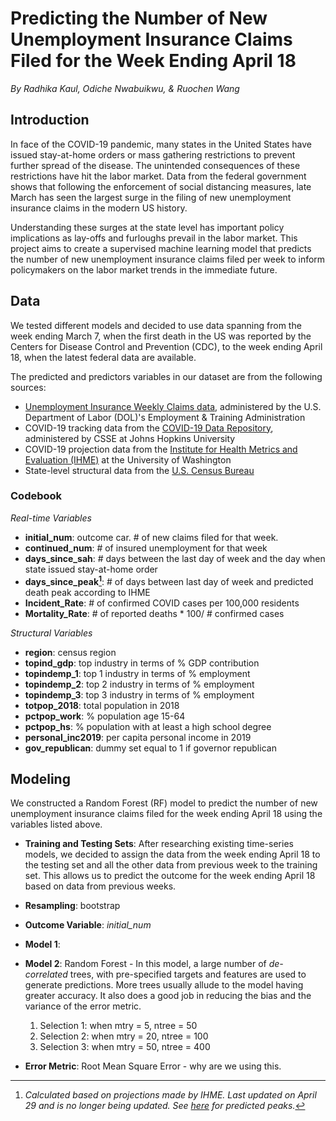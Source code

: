 **Predicting the Number of New Unemployment Insurance Claims Filed for the Week Ending April 18**
=====

 _By Radhika Kaul, Odiche Nwabuikwu, & Ruochen Wang_

## Introduction
In face of the COVID-19 pandemic, many states in the United States have issued stay-at-home orders or mass gathering restrictions to prevent further spread of the disease. The unintended consequences of these restrictions have hit the labor market. Data from the federal government shows that following the enforcement of social distancing measures, late March has seen the largest surge in the filing of new unemployment insurance claims in the modern US history.

Understanding these surges at the state level has important policy implications as lay-offs and furloughs prevail in the labor market. This project aims to create a supervised machine learning model that predicts the number of new unemployment insurance claims filed per week to inform policymakers on the labor market trends in the immediate future.

## Data

We tested different models and decided to use data spanning from the week ending March 7, when the first death in the US was reported by the Centers for Disease Control and Prevention (CDC), to the week ending April 18, when the latest federal data are available.

The predicted and predictors variables in our dataset are from the following sources:

- [Unemployment Insurance Weekly Claims data](https://oui.doleta.gov/unemploy/claims.asp), administered by the U.S. Department of Labor (DOL)'s Employment & Training Administration
- COVID-19 tracking data from the [COVID-19 Data Repository](https://github.com/CSSEGISandData/COVID-19), administered by CSSE at Johns Hopkins University
- COVID-19 projection data from the [Institute for Health Metrics and Evaluation (IHME)](http://www.healthdata.org/) at the University of Washington
- State-level structural data from the [U.S. Census Bureau](https://www.census.gov)

### Codebook

_Real-time Variables_

- **initial_num**: outcome car. # of new claims filed for that week. 
- **continued_num**: # of insured unemployment for that week
- **days_since_sah**: # days between the last day of week and the day when state issued stay-at-home order
- **days_since_peak[^1]**: # of days between last day of week and  predicted death peak according to IHME
- **Incident_Rate**: # of confirmed COVID cases per 100,000 residents
- **Mortality_Rate**: # of reported deaths * 100/ # confirmed cases

_Structural Variables_

- **region**: census region
- **topind_gdp**: top industry in terms of % GDP contribution
- **topindemp_1**: top 1 industry in terms of % employment
- **topindemp_2**: top 2 industry in terms of % employment
- **topindemp_3**: top 3 industry in terms of % employment
- **totpop_2018**: total population in 2018
- **pctpop_work**: % population age 15-64
- **pctpop_hs**: % population with at least a high school degree
- **personal_inc2019**: per capita personal income in 2019
- **gov_republican**: dummy set equal to 1 if governor republican

[^1]: _Calculated based on projections made by IHME. Last updated on April 29 and is no longer being updated. See [here](https://www.businessinsider.com/map-when-each-state-will-experience-coronavirus-peak-outbreak-2020-4) for predicted peaks._

## Modeling

We constructed a Random Forest (RF) model to predict the number of new unemployment insurance claims filed for the week ending April 18 using the variables listed above.

- **Training and Testing Sets**: After researching existing time-series models, we decided to assign the data from the week ending April 18 to the testing set and all the other data from previous week to the training set. This allows us to predict the outcome for the week ending April 18 based on data from previous weeks.

- **Resampling**: bootstrap

- **Outcome Variable**: _initial_num_

- **Model 1**: 
    
- **Model 2**: Random Forest - In this model, a large number of _de-correlated_ trees, with pre-specified targets and features are used to generate predictions. More trees usually allude to the model having greater accuracy. It also does a good job in reducing the bias and the variance of the error metric.

    1) Selection 1: when mtry = 5,  ntree = 50
    2) Selection 2: when mtry = 20, ntree = 100
    3) Selection 3: when mtry = 50, ntree = 400
    
- **Error Metric**: Root Mean Square Error - why are we using this.